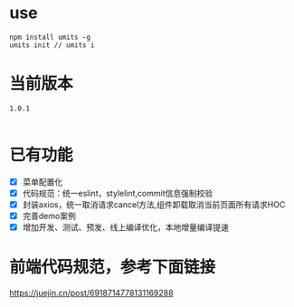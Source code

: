 
# use
```
npm install umits -g
umits init // umits i

```
# 当前版本
```
1.0.1


```
 # 已有功能
- [x]  菜单配置化
- [x]  代码规范：统一eslint，stylelint,commit信息强制校验
- [x]  封装axios，统一取消请求cancel方法,组件卸载取消当前页面所有请求HOC
- [x]  完善demo案例
- [x]  增加开发、测试、预发、线上编译优化，本地增量编译提速
# 前端代码规范，参考下面链接
https://juejin.cn/post/6918714778131169288
